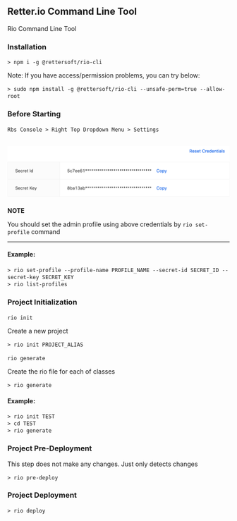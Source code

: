 ## Retter.io Command Line Tool

Rio Command Line Tool

### Installation

```shell
> npm i -g @rettersoft/rio-cli
```

Note: If you have access/permission problems, you can try below:

```shell
> sudo npm install -g @rettersoft/rio-cli --unsafe-perm=true --allow-root 
```
### Before Starting

``Rbs Console > Right Top Dropdown Menu > Settings``

![img.png](docs/img.png)
---
**NOTE**

You should set the admin profile using above credentials by ```rio set-profile``` command

---

#### Example:

```shell
> rio set-profile --profile-name PROFILE_NAME --secret-id SECRET_ID --secret-key SECRET_KEY
> rio list-profiles
```

### Project Initialization

``rio init``

Create a new project

```shell
> rio init PROJECT_ALIAS
```

``rio generate``

Create the rio file for each of classes

```shell
> rio generate
```

#### Example:

```shell
> rio init TEST
> cd TEST
> rio generate
```

### Project Pre-Deployment

This step does not make any changes. Just only detects changes

```shell
> rio pre-deploy
```

### Project Deployment

```shell
> rio deploy
```
